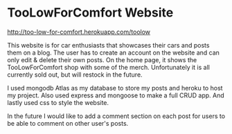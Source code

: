 # TooLowForComfort Website

http://too-low-for-comfort.herokuapp.com/toolow

This website is for car enthusiasts that showcases their cars and posts them on a blog. The user has to create an account on the website and can only edit & delete their own posts. On the home page, it shows the TooLowForComfort shop with some of the merch. Unfortunately it is all currently sold out, but will restock in the future.

I used mongodb Atlas as my database to store my posts and heroku to host my project. Also used express and mongoose to make a full CRUD app. And lastly used css to style the website.

In the future I would like to add a comment section on each post for users to be able to comment on other user's posts.
